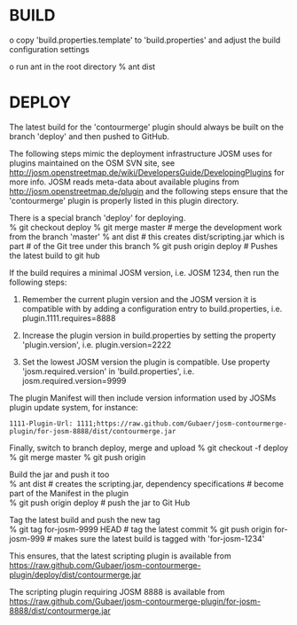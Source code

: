 BUILD 
=====
 o copy 'build.properties.template' to 'build.properties' and adjust the build configuration
   settings

 o run ant in the root directory
   % ant dist
    
DEPLOY
======
The latest build for the 'contourmerge' plugin should always be built on the branch 'deploy'
and then pushed to GitHub. 

The following steps mimic the deployment infrastructure JOSM uses for plugins maintained
on the OSM SVN site, see <http://josm.openstreetmap.de/wiki/DevelopersGuide/DevelopingPlugins>
for more info. JOSM reads meta-data about available plugins from <http://josm.openstreetmap.de/plugin>
and the following steps ensure that the 'contourmerge' plugin is properly listed in this
plugin directory. 


There is a special branch 'deploy' for deploying.   
  % git checkout deploy
  % git merge master          # merge the development work from the branch 'master'
  % ant dist                  # this creates dist/scripting.jar which is part
                              # of the Git tree under this branch
  % git push origin deploy    # Pushes the latest build to git hub  

If the build requires a minimal JOSM version, i.e. JOSM 1234, then run the following
steps:
 1. Remember the current plugin version and the JOSM version it is compatible with by adding
    a configuration entry to build.properties, i.e.
      plugin.1111.requires=8888
 
 1. Increase the plugin version in build.properties by setting the property 'plugin.version', i.e.
      plugin.version=2222
          
 2. Set the lowest JOSM version the plugin is compatible. Use property 'josm.required.version' in
    'build.properties', i.e.
       josm.required.version=9999

The plugin Manifest will then include version information used by JOSMs plugin update system, for instance:

    1111-Plugin-Url: 1111;https://raw.github.com/Gubaer/josm-contourmerge-plugin/for-josm-8888/dist/contourmerge.jar

Finally, switch to branch deploy, merge and upload 
    % git checkout -f deploy
    % git merge master
    % git push origin
    
Build the jar and push it too  
    % ant dist                      # creates the scripting.jar, dependency specifications 
                                    # become part of the Manifest in the plugin                            
    % git push origin deploy        # push the jar to Git Hub
    
Tag the latest build and push the new tag     
    % git tag for-josm-9999  HEAD   # tag the latest commit 
    % git push origin for-josm-999  # makes sure the latest build is tagged with 'for-josm-1234'
    
This ensures, that the latest scripting plugin is available from 
    <https://raw.github.com/Gubaer/josm-contourmerge-plugin/deploy/dist/contourmerge.jar>
    
The scripting plugin requiring JOSM 8888 is available from
    <https://raw.github.com/Gubaer/josm-contourmerge-plugin/for-josm-8888/dist/contourmerge.jar>
